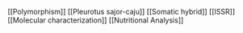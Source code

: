 [[Polymorphism]]
[[Pleurotus sajor-caju]]
[[Somatic hybrid]]
[[ISSR]]
[[Molecular characterization]]
[[Nutritional Analysis]]
